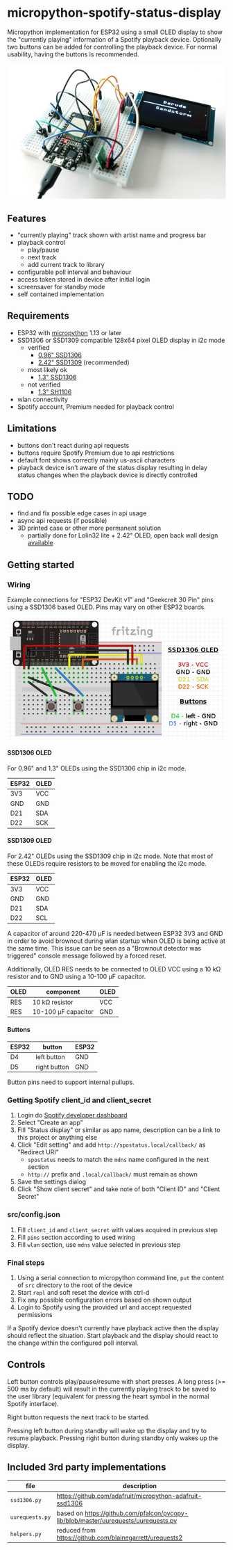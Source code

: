 # micropython-spotify-status-display

Micropython implementation for ESP32 using a small OLED display to show the "currently playing" information of a Spotify playback device. Optionally two buttons can be added for controlling the playback device. For normal usability, having the buttons is recommended.

![Breadboard prototype](images/prototype.jpg)

## Features

- "currently playing" track shown with artist name and progress bar
- playback control
  - play/pause
  - next track
  - add current track to library
- configurable poll interval and behaviour
- access token stored in device after initial login
- screensaver for standby mode
- self contained implementation

## Requirements

- ESP32 with [micropython](https://micropython.org/) 1.13 or later
- SSD1306 or SSD1309 compatible 128x64 pixel OLED display in i2c mode
  - verified
    - [0.96" SSD1306](https://www.google.com/search?q=128x64+oled+i2c+0.96+ssd1306)
    - [2.42" SSD1309](https://www.google.com/search?q=128x64+oled+i2c+2.42+ssd1309) (recommended)
  - most likely ok
    - [1.3" SSD1306](https://www.google.com/search?q=128x64+oled+i2c+1.3+ssd1306)
  - not verified
    - [1.3" SH1106](https://www.google.com/search?q=128x64+oled+i2c+1.3+sh1106)
- wlan connectivity
- Spotify account, Premium needed for playback control

## Limitations

- buttons don't react during api requests
- buttons require Spotify Premium due to api restrictions
- default font shows correctly mainly us-ascii characters
- playback device isn't aware of the status display resulting in delay status changes when the playback device is directly controlled

## TODO

- find and fix possible edge cases in api usage
- async api requests (if possible)
- 3D printed case or other more permanent solution
  - partially done for Lolin32 lite + 2.42" OLED, open back wall design [available](stl/case.stl)

## Getting started

### Wiring

Example connections for "ESP32 DevKit v1" and "Geekcreit 30 Pin" pins using a SSD1306 based OLED. Pins may vary on other ESP32 boards.

![Wiring Diagram](images/wiring.png)

#### SSD1306 OLED

For 0.96" and 1.3" OLEDs using the SSD1306 chip in i2c mode.

| ESP32 | OLED |
| --- | --- |
| 3V3 | VCC |
| GND | GND |
| D21 | SDA |
| D22 | SCK |

#### SSD1309 OLED

For 2.42" OLEDs using the SSD1309 chip in i2c mode. Note that most of these OLEDs require resistors to be moved for enabling the i2c mode.

| ESP32 | OLED |
| --- | --- |
| 3V3 | VCC |
| GND | GND |
| D21 | SDA |
| D22 | SCL |

A capacitor of around 220-470 μF is needed between ESP32 3V3 and GND in order to avoid brownout during wlan startup when OLED is being active at the same time. This issue can be seen as a "Brownout detector was triggered" console message followed by a forced reset.

Additionally, OLED RES needs to be connected to OLED VCC using a 10 kΩ resistor and to GND using a 10-100 μF capacitor.

| OLED | component | OLED |
| --- | --- | ---
| RES | 10 kΩ resistor | VCC |
| RES | 10-100 μF capacitor | GND |

#### Buttons

| ESP32 | button | ESP32 |
| --- | --- | --- |
| D4 | left button | GND |
| D5 | right button | GND |

Button pins need to support internal pullups.

### Getting Spotify client_id and client_secret

1. Login do [Spotify developer dashboard](https://developer.spotify.com/dashboard/login)
2. Select "Create an app"
3. Fill "Status display" or similar as app name, description can be a link to this project or anything else
4. Click "Edit setting" and add `http://spostatus.local/callback/` as "Redirect URI"
   - `spostatus` needs to match the `mdns` name configured in the next section
   - `http://` prefix and `.local/callback/` must remain as shown
5. Save the settings dialog
6. Click "Show client secret" and take note of both "Client ID" and "Client Secret"

### src/config.json

1. Fill `client_id` and `client_secret` with values acquired in previous step
2. Fill `pins` section according to used wiring
3. Fill `wlan` section, use `mdns` value selected in previous step

### Final steps

1. Using a serial connection to micropython command line, `put` the content of `src` directory to the root of the device
2. Start `repl` and soft reset the device with ctrl-d
3. Fix any possible configuration errors based on shown output
4. Login to Spotify using the provided url and accept requested permissions

If a Spotify device doesn't currently have playback active then the display should reflect the situation. Start playback and the display should react to the change within the configured poll interval.

## Controls

Left button controls play/pause/resume with short presses. A long press (>= 500 ms by default) will result in the currently playing track to be saved to the user library (equivalent for pressing the heart symbol in the normal Spotify interface).

Right button requests the next track to be started.

Pressing left button during standby will wake up the display and try to resume playback. Pressing right button during standby only wakes up the display.

## Included 3rd party implementations

| file | description |
| --- | --- |
| `ssd1306.py` | <https://github.com/adafruit/micropython-adafruit-ssd1306> |
| `uurequests.py` | based on <https://github.com/pfalcon/pycopy-lib/blob/master/uurequests/uurequests.py> |
| `helpers.py` | reduced from <https://github.com/blainegarrett/urequests2> |
